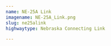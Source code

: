 ```yaml
---
name: NE-25A Link
imagename: NE-25A_Link.png
slug: ne25alink
highwaytype: Nebraska Connecting Link

---
```

